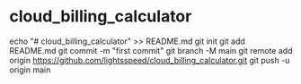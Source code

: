 ﻿# cloud_billing_calculator
echo "# cloud_billing_calculator" >> README.md
git init
git add README.md
git commit -m "first commit"
git branch -M main
git remote add origin https://github.com/lightsspeed/cloud_billing_calculator.git
git push -u origin main

